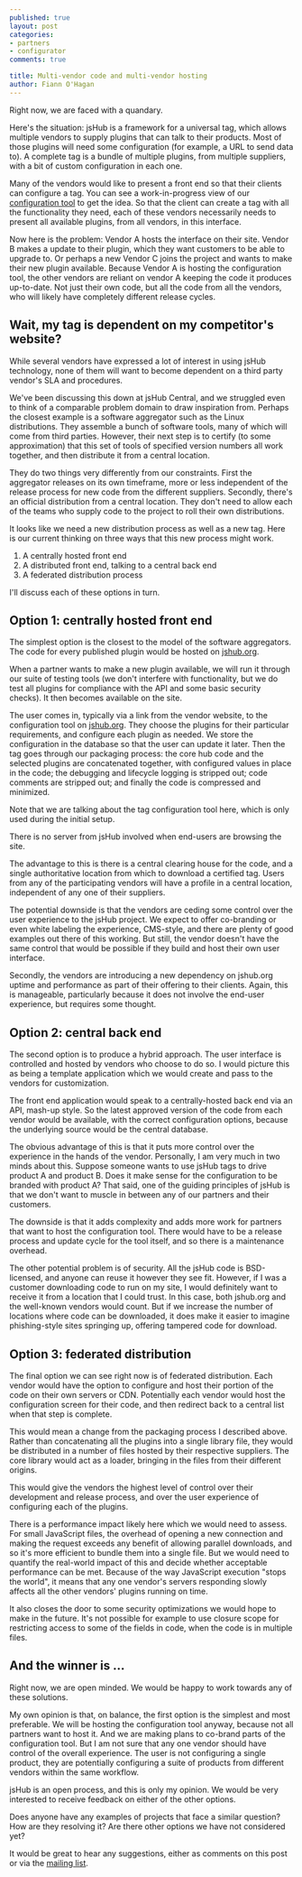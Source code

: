 ```yaml
---
published: true
layout: post
categories: 
- partners
- configurator
comments: true

title: Multi-vendor code and multi-vendor hosting
author: Fiann O'Hagan
--- 
```


Right now, we are faced with a quandary.

Here's the situation: jsHub is a framework for a universal tag, which allows multiple vendors to supply plugins that can talk to their products. Most of those plugins will need some configuration (for example, a URL to send data to). A complete tag is a bundle of multiple plugins, from multiple suppliers, with a bit of custom configuration in each one.

Many of the vendors would like to present a front end so that their clients can configure a tag. You can see a work-in-progress view of our [configuration tool][conf] to get the idea. So that the client can create a tag with all the functionality they need, each of these vendors necessarily needs to present all available plugins, from all vendors, in this interface. 

 [conf]: /configurator/

Now here is the problem: Vendor A hosts the interface on their site. Vendor B makes a update to their plugin, which they want customers to be able to upgrade to. Or perhaps a new Vendor C joins the project and wants to make their new plugin available. Because Vendor A is hosting the configuration tool, the other vendors are reliant on vendor A keeping the code it produces up-to-date. Not just their own code, but all the code from all the vendors, who will likely have completely different release cycles.

## Wait, my tag is dependent on my competitor's website?

While several vendors have expressed a lot of interest in using jsHub technology, none of them will want to become dependent on a third party vendor's SLA and procedures.

We've been discussing this down at jsHub Central, and we struggled even to think of a comparable problem domain to draw inspiration from. Perhaps the closest example is a software aggregator such as the Linux distributions. They assemble a bunch of software tools, many of which will come from third parties. However, their next step is to certify (to some approximation) that this set of tools of specified version numbers all work together, and then distribute it from a central location.

They do two things very differently from our constraints. First the aggregator releases on its own timeframe, more or less independent of the release process for new code from the different suppliers. Secondly, there's an official distribution from a central location. They don't need to allow each of the teams who supply code to the project to roll their own distributions.

It looks like we need a new distribution process as well as a new tag. Here is our current thinking on three ways that this new process might work.
 1. A centrally hosted front end
 2. A distributed front end, talking to a central back end
 3. A federated distribution process

I'll discuss each of these options in turn.

## Option 1: centrally hosted front end

The simplest option is the closest to the model of the software aggregators. The code for every published plugin would be hosted on [jshub.org](/).

When a partner wants to make a new plugin available, we will run it through our suite of testing tools (we don't interfere with functionality, but we do test all plugins for compliance with the API and some basic security checks). It then becomes available on the site.

The user comes in, typically via a link from the vendor website, to the configuration tool on [jshub.org](/). They choose the plugins for their particular requirements, and configure each plugin as needed. We store the configuration in the database so that the user can update it later. Then the tag goes through our packaging process: the core hub code and the selected plugins are concatenated together, with configured values in place in the code; the debugging and lifecycle logging is stripped out; code comments are stripped out; and finally the code is compressed and minimized.

<div class="pullout note">
  <p>Note that we are talking about the tag configuration tool here, which is only used during the initial setup.</p>
  <p>There is no server from jsHub involved when end-users are browsing the site.</p>
</div>

The advantage to this is there is a central clearing house for the code, and a single authoritative location from which to download a certified tag. Users from any of the participating vendors will have a profile in a central location, independent of any one of their suppliers.

The potential downside is that the vendors are ceding some control over the user experience to the jsHub project. We expect to offer co-branding or even white labeling the experience, CMS-style, and there are plenty of good examples out there of this working. But still, the vendor doesn't have the same control that would be possible if they build and host their own user interface.

Secondly, the vendors are introducing a new dependency on jshub.org uptime and performance as part of their offering to their clients. Again, this is manageable, particularly because it does not involve the end-user experience, but requires some thought.

## Option 2: central back end

The second option is to produce a hybrid approach. The user interface is controlled and hosted by vendors who choose to do so. I would picture this as being a template application which we would create and pass to the vendors for customization.

The front end application would speak to a centrally-hosted back end via an API, mash-up style. So the latest approved version of the code from each vendor would be available, with the correct configuration options, because the underlying source would be the central database.

The obvious advantage of this is that it puts more control over the experience in the hands of the vendor. Personally, I am very much in two minds about this. Suppose someone wants to use jsHub tags to drive product A and product B. Does it make sense for the configuration to be branded with product A? That said, one of the guiding principles of jsHub is that we don't want to muscle in between any of our partners and their customers. 

The downside is that it adds complexity and adds more work for partners that want to host the configuration tool. There would have to be a release process and update cycle for the tool itself, and so there is a maintenance overhead.

The other potential problem is of security. All the jsHub code is BSD-licensed, and anyone can reuse it however they see fit. However, if I was a customer downloading code to run on my site, I would definitely want to receive it from a location that I could trust. In this case, both jshub.org and the well-known vendors would count. But if we increase the number of locations where code can be downloaded, it does make it easier to imagine phishing-style sites springing up, offering tampered code for download.

## Option 3: federated distribution

The final option we can see right now is of federated distribution. Each vendor would have the option to configure and host their portion of the code on their own servers or CDN. Potentially each vendor would host the configuration screen for their code, and then redirect back to a central list when that step is complete.

This would mean a change from the packaging process I described above. Rather than concatenating all the plugins into a single library file, they would be distributed in a number of files hosted by their respective suppliers. The core library would act as a loader, bringing in the files from their different origins.

This would give the vendors the highest level of control over their development and release process, and over the user experience of configuring each of the plugins. 

There is a performance impact likely here which we would need to assess. For small JavaScript files, the overhead of opening a new connection and making the request exceeds any benefit of allowing parallel downloads, and so it's more efficient to bundle them into a single file. But we would need to quantify the real-world impact of this and decide whether acceptable performance can be met. Because of the way JavaScript execution "stops the world", it means that any one vendor's servers responding slowly affects all the other vendors' plugins running on time. 

It also closes the door to some security optimizations we would hope to make in the future. It's not possible for example to use closure scope for restricting access to some of the fields in code, when the code is in multiple files.

## And the winner is ...

Right now, we are open minded. We would be happy to work towards any of these solutions.

My own opinion is that, on balance, the first option is the simplest and most preferable. We will be hosting the configuration tool anyway, because not all partners want to host it. And we are making plans to co-brand parts of the configuration tool. But I am not sure that any one vendor should have control of the overall experience. The user is not configuring a single product, they are potentially configuring a suite of products from different vendors within the same workflow.

jsHub is an open process, and this is only my opinion. We would be very interested to receive feedback on either of the other options.

Does anyone have any examples of projects that face a similar question? How are they resolving it? Are there other options we have not considered yet? 

It would be great to hear any suggestions, either as comments on this post or via the [mailing list][list].

 [list]: http://groups.google.com/group/jshub/